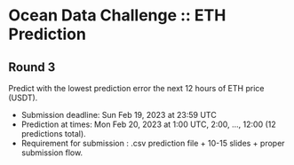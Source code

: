 # Ocean Data Challenge :: ETH Prediction
## Round 3
Predict with the lowest prediction error the next 12 hours of ETH price (USDT).
- Submission deadline: Sun Feb 19, 2023 at 23:59 UTC
- Prediction at times: Mon Feb 20, 2023 at 1:00 UTC, 2:00, ..., 12:00 (12 predictions total).
- Requirement for submission : .csv prediction file + 10-15 slides + proper submission flow.
